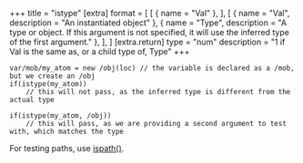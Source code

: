 +++
title = "istype"
[extra]
format = [
  [
    { name = "Val" },
  ],
  [
    { name = "Val", description = "An instantiated object" },
    { name = "Type", description = "A type or object. If this argument is not specified, it will use the inferred type of the first argument." },
  ],
]
[extra.return]
type = "num"
description = "1 if Val is the same as, or a child type of, Type"
+++

```dm
var/mob/my_atom = new /obj(loc) // the variable is declared as a /mob, but we create an /obj
if(istype(my_atom))
    // this will not pass, as the inferred type is different from the actual type

if(istype(my_atom, /obj))
    // this will pass, as we are providing a second argument to test with, which matches the type
```

For testing paths, use [ispath()](@/language/proc/ispath.md).
